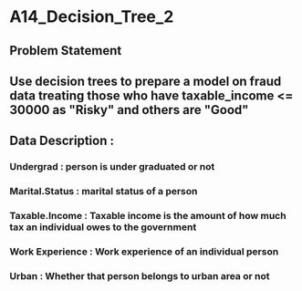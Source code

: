 # A14_Decision_Tree_2
## Problem Statement
## Use decision trees to prepare a model on fraud data treating those who have taxable_income <= 30000 as "Risky" and others are "Good"
## Data Description :
### Undergrad : person is under graduated or not
### Marital.Status : marital status of a person
### Taxable.Income : Taxable income is the amount of how much tax an individual owes to the government
### Work Experience : Work experience of an individual person
### Urban : Whether that person belongs to urban area or not
